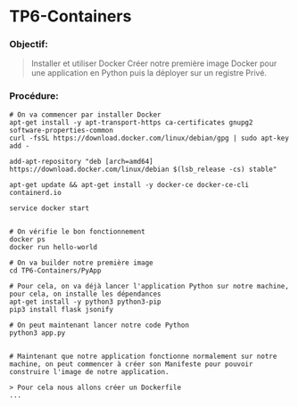 # TP6-Containers


### Objectif:


> Installer et utiliser Docker
> Créer notre première image Docker pour une application en Python puis la déployer sur un registre Privé. 

### Procédure:

```
# On va commencer par installer Docker
apt-get install -y apt-transport-https ca-certificates gnupg2 software-properties-common
curl -fsSL https://download.docker.com/linux/debian/gpg | sudo apt-key add -

add-apt-repository "deb [arch=amd64] https://download.docker.com/linux/debian $(lsb_release -cs) stable"

apt-get update && apt-get install -y docker-ce docker-ce-cli containerd.io

service docker start


# On vérifie le bon fonctionnement 
docker ps
docker run hello-world

# On va builder notre première image
cd TP6-Containers/PyApp

# Pour cela, on va déjà lancer l'application Python sur notre machine, pour cela, on installe les dépendances
apt-get install -y python3 python3-pip
pip3 install flask jsonify

# On peut maintenant lancer notre code Python
python3 app.py


# Maintenant que notre application fonctionne normalement sur notre machine, on peut commencer à créer son Manifeste pour pouvoir construire l'image de notre application.

> Pour cela nous allons créer un Dockerfile
...
```


